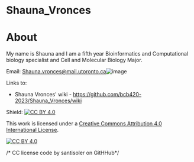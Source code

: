 # Shauna_Vronces

# About
My name is Shauna and I am a fifth year Bioinformatics and Computational biology specialist and Cell and Molecular Biology Major.

Email: Shauna.vronces@mail.utoronto.ca![image](https://user-images.githubusercontent.com/46703168/214339605-2bfaf0cd-39bc-47ba-86d6-8b2aed0eeeaa.png)

Links to: 
* Shauna Vronces' wiki - https://github.com/bcb420-2023/Shauna_Vronces/wiki

Shield: [![CC BY 4.0][cc-by-shield]][cc-by]

This work is licensed under a
[Creative Commons Attribution 4.0 International License][cc-by].

[![CC BY 4.0][cc-by-image]][cc-by]

[cc-by]: http://creativecommons.org/licenses/by/4.0/
[cc-by-image]: https://i.creativecommons.org/l/by/4.0/88x31.png
[cc-by-shield]: https://img.shields.io/badge/License-CC%20BY%204.0-lightgrey.svg

/* CC license code by santisoler on GitHHub*/
